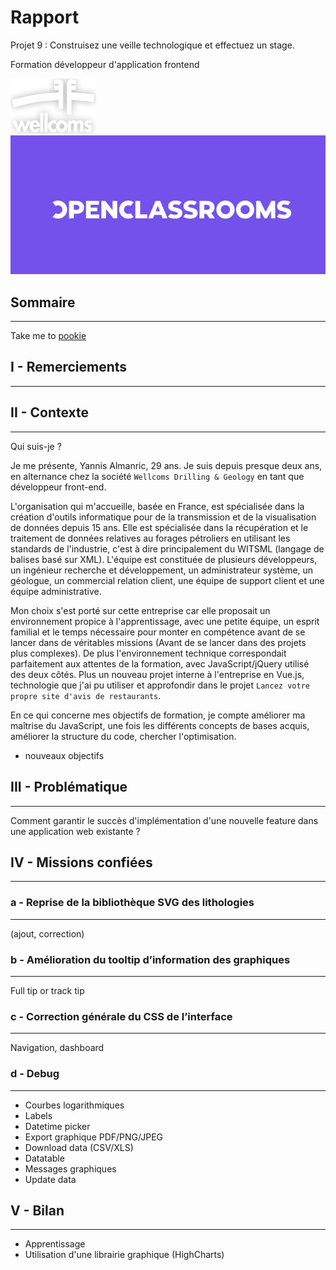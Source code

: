 # Rapport

Projet 9 : Construisez une veille technologique et effectuez un stage.

Formation développeur d'application frontend

![Alt Text](./assets/logo_wellcoms.png)
![Alt Text](./assets/logo_openclassrooms.jpg)

## Sommaire
___

Take me to [pookie](#pookie)

## I - Remerciements
___

## II - Contexte
___

Qui suis-je ?

Je me présente, Yannis Almanric, 29 ans.
Je suis depuis presque deux ans, en alternance chez la société `Wellcoms Drilling & Geology` en tant que développeur front-end.

L'organisation qui m'accueille, basée en France, est spécialisée dans la création d'outils informatique pour de la transmission et de la visualisation de données depuis 15 ans.
Elle est spécialisée dans la récupération et le traitement de données relatives au forages pétroliers en utilisant les standards de l'industrie, c'est à dire principalement du WITSML (langage de balises basé sur XML).
L'équipe est constituée de plusieurs développeurs, un ingénieur recherche et développement, un administrateur système, un géologue, un commercial relation client, une équipe de support client et une équipe administrative.

Mon choix s'est porté sur cette entreprise car elle proposait un environnement propice à l'apprentissage, avec une petite équipe, un esprit familial et le temps nécessaire pour monter en compétence avant de se lancer dans de véritables missions (Avant de se lancer dans des projets plus complexes).
De plus l'environnement technique correspondait parfaitement aux attentes de la formation, avec JavaScript/jQuery utilisé des deux côtés. Plus un nouveau projet interne à l'entreprise en Vue.js, technologie que j'ai pu utiliser et approfondir dans le projet `Lancez votre propre site d'avis de restaurants`.

En ce qui concerne mes objectifs de formation, je compte améliorer ma maîtrise du JavaScript, une fois les différents concepts de bases acquis, améliorer la structure du code, chercher l'optimisation.
+ nouveaux objectifs

## III - Problématique
____

Comment garantir le succès d'implémentation d'une nouvelle feature dans une application web existante ?

## IV - Missions confiées
___

### a - Reprise de la bibliothèque SVG des lithologies
___

(ajout, correction)

### b - Amélioration du tooltip d’information des graphiques
___

Full tip or track tip

### c - Correction générale du CSS de l’interface
___

Navigation, dashboard

### d - Debug
___

- Courbes logarithmiques
- Labels
- Datetime picker
- Export graphique PDF/PNG/JPEG
- Download data (CSV/XLS)
- Datatable
- Messages graphiques
- Update data

## <a name="pookie"></a> V - Bilan
___

 - Apprentissage
 - Utilisation d'une librairie graphique (HighCharts)
 
